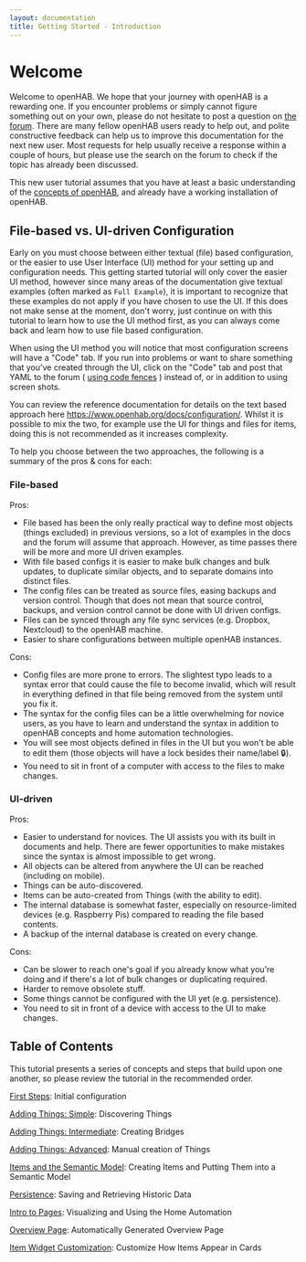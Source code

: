 ```yaml
---
layout: documentation
title: Getting Started - Introduction
---
```


# Welcome

Welcome to openHAB.
We hope that your journey with openHAB is a rewarding one.
If you encounter problems or simply cannot figure something out on your own, please do not hesitate to post a question on [the forum](https://community.openhab.org).
There are many fellow openHAB users ready to help out, and polite constructive feedback can help us to improve this documentation for the next new user.
Most requests for help usually receive a response within a couple of hours, but please use the search on the forum to check if the topic has already been discussed.

This new user tutorial assumes that you have at least a basic understanding of the [concepts of openHAB](https://www.openhab.org/docs/concepts/), and already have a working installation of openHAB.

## File-based vs. UI-driven Configuration

Early on you must choose between either textual (file) based configuration, or the easier to use User Interface (UI) method for your setting up and configuration needs.
This getting started tutorial will only cover the easier UI method, however since many areas of the documentation give textual examples (often marked as `Full Example`), it is important to recognize that these examples do not apply if you have chosen to use the UI.
If this does not make sense at the moment, don't worry, just continue on with this tutorial to learn how to use the UI method first, as you can always come back and learn how to use file based configuration.

When using the UI method you will notice that most configuration screens will have a "Code" tab.
If you run into problems or want to share something that you've created through the UI, click on the "Code" tab and post that YAML to the forum ( [using code fences](https://community.openhab.org/t/how-to-use-code-fences/38383) ) instead of, or in addition to using screen shots.

You can review the reference documentation for details on the text based approach here <https://www.openhab.org/docs/configuration/>.
Whilst it is possible to mix the two, for example use the UI for things and files for items, doing this is not recommended as it increases complexity.

To help you choose between the two approaches, the following is a summary of the pros & cons for each:

### File-based

Pros:

- File based has been the only really practical way to define most objects (things excluded) in previous versions, so a lot of examples in the docs and the forum will assume that approach. However, as time passes there will be more and more UI driven examples.
- With file based configs it is easier to make bulk changes and bulk updates, to duplicate similar objects, and to separate domains into distinct files.
- The config files can be treated as source files, easing backups and version control. Though that does not mean that source control, backups, and version control cannot be done with UI driven configs.
- Files can be synced through any file sync services (e.g. Dropbox, Nextcloud) to the openHAB machine.
- Easier to share configurations between multiple openHAB instances.

Cons:

- Config files are more prone to errors. The slightest typo leads to a syntax error that could cause the file to become invalid, which will result in everything defined in that file being removed from the system until you fix it.
- The syntax for the config files can be a little overwhelming for novice users, as you have to learn and understand the syntax in addition to openHAB concepts and home automation technologies.
- You will see most objects defined in files in the UI but you won't be able to edit them (those objects will have a lock besides their name/label :lock:).
- You need to sit in front of a computer with access to the files to make changes.

### UI-driven

Pros:

- Easier to understand for novices. The UI assists you with its built in documents and help. There are fewer opportunities to make mistakes since the syntax is almost impossible to get wrong.
- All objects can be altered from anywhere the UI can be reached (including on mobile).
- Things can be auto-discovered.
- Items can be auto-created from Things (with the ability to edit).
- The internal database is somewhat faster, especially on resource-limited devices (e.g. Raspberry Pis) compared to reading the file based contents.
- A backup of the internal database is created on every change.

Cons:

- Can be slower to reach one's goal if you already know what you're doing and if there's a lot of bulk changes or duplicating required.
- Harder to remove obsolete stuff.
- Some things cannot be configured with the UI yet (e.g. persistence).
- You need to sit in front of a device with access to the UI to make changes.

## Table of Contents

This tutorial presents a series of concepts and steps that build upon one another, so please review the tutorial in the recommended order.

[First Steps]({{base}}/tutorial/first_steps.html): Initial configuration

[Adding Things: Simple]({{base}}/tutorial/things_simple.html): Discovering Things

[Adding Things: Intermediate]({{base}}/tutorial/things_intermediate.html): Creating Bridges

[Adding Things: Advanced]({{base}}/tutorial/things_advanced.html): Manual creation of Things

[Items and the Semantic Model]({{base}}/tutorial/model.html): Creating Items and Putting Them into a Semantic Model

[Persistence]({{base}}/tutorial/persistence.html): Saving and Retrieving Historic Data

[Intro to Pages]({{base}}/tutorial/pages_intro.html): Visualizing and Using the Home Automation

[Overview Page]({{base}}/tutorial/auto_overview.html): Automatically Generated Overview Page

[Item Widget Customization]({{base}}/tutorial/item_widgets.html): Customize How Items Appear in Cards

<!--
[Rules: Simple]({{base}}/tutorial/rules_simple.html): Introduction to rules and a simple example

[Rules: Intermediate]({{base}}/tutorial/rules_intermediate.html): Rules that involve some scripting

[openHAB Cloud]({{base}}/tutorial/cloud.html): Connecting to the free openHAB Cloud Service

[Putting it all Together]({{base}}/tutorial/example.html) Comprehensive Example
-->
